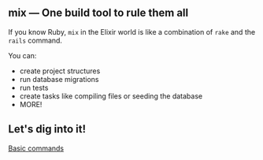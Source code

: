 ## mix — One build tool to rule them all

If you know Ruby, `mix` in the Elixir world is like a combination of `rake` and the `rails` command.



You can:

- create project structures
- run database migrations
- run tests
- create tasks like compiling files or seeding the database
- MORE!



## Let's dig into it!

[Basic commands](./concepts.md)

